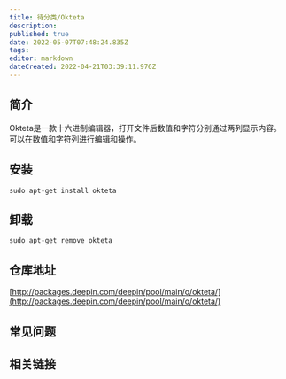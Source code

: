 ```yaml
---
title: 待分类/Okteta
description: 
published: true
date: 2022-05-07T07:48:24.835Z
tags: 
editor: markdown
dateCreated: 2022-04-21T03:39:11.976Z
---
```


## 简介

Okteta是一款十六进制编辑器，打开文件后数值和字符分别通过两列显示内容。可以在数值和字符列进行编辑和操作。

## 安装

`sudo apt-get install okteta`

## 卸载

`sudo apt-get remove okteta`

## 仓库地址

[http://packages.deepin.com/deepin/pool/main/o/okteta/](http://packages.deepin.com/deepin/pool/main/o/okteta/)

## 常见问题

## 相关链接
